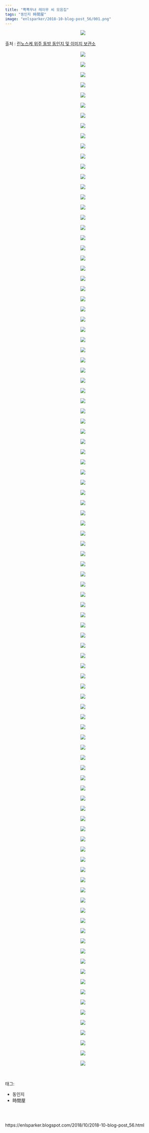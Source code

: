 ```yaml
---
title: "뾱뾱무녀 레이무 씨 모음집"
tags: "동인지 時間屋"
image: "enlsparker/2018-10-blog-post_56/001.png"
---
```

<div class="article">
<div class="post-body entry-content" id="post-body-4318719707454661913" itemprop="description articleBody">
<div class="separator" style="clear: both; text-align: center;">
<img src="{{ site.nasurl }}/enlsparker/2018-10-blog-post_56/001.png"/></div>
<br/>
<a name="more"></a>출처 : <a href="https://blog.naver.com/leejb200/221336014179">린노스케 위주 동방 동인지 및 이미지 보관소</a><br/>
<br/>
<div class="separator" style="clear: both; text-align: center;">
<img src="{{ site.nasurl }}/enlsparker/2018-10-blog-post_56/002.png"/></div>
<br/>
<div class="separator" style="clear: both; text-align: center;">
<img src="{{ site.nasurl }}/enlsparker/2018-10-blog-post_56/003.png"/></div>
<br/>
<div class="separator" style="clear: both; text-align: center;">
<img src="{{ site.nasurl }}/enlsparker/2018-10-blog-post_56/004.png"/></div>
<br/>
<div class="separator" style="clear: both; text-align: center;">
<img src="{{ site.nasurl }}/enlsparker/2018-10-blog-post_56/005.png"/></div>
<br/>
<div class="separator" style="clear: both; text-align: center;">
<img src="{{ site.nasurl }}/enlsparker/2018-10-blog-post_56/006.png"/></div>
<br/>
<div class="separator" style="clear: both; text-align: center;">
<img src="{{ site.nasurl }}/enlsparker/2018-10-blog-post_56/007.png"/></div>
<br/>
<div class="separator" style="clear: both; text-align: center;">
<img src="{{ site.nasurl }}/enlsparker/2018-10-blog-post_56/008.png"/></div>
<br/>
<div class="separator" style="clear: both; text-align: center;">
<img src="{{ site.nasurl }}/enlsparker/2018-10-blog-post_56/009.png"/></div>
<br/>
<div class="separator" style="clear: both; text-align: center;">
<img src="{{ site.nasurl }}/enlsparker/2018-10-blog-post_56/010.png"/></div>
<br/>
<div class="separator" style="clear: both; text-align: center;">
<img src="{{ site.nasurl }}/enlsparker/2018-10-blog-post_56/011.png"/></div>
<br/>
<div class="separator" style="clear: both; text-align: center;">
<img src="{{ site.nasurl }}/enlsparker/2018-10-blog-post_56/012.png"/></div>
<br/>
<div class="separator" style="clear: both; text-align: center;">
<img src="{{ site.nasurl }}/enlsparker/2018-10-blog-post_56/013.png"/></div>
<br/>
<div class="separator" style="clear: both; text-align: center;">
<img src="{{ site.nasurl }}/enlsparker/2018-10-blog-post_56/014.png"/></div>
<br/>
<div class="separator" style="clear: both; text-align: center;">
<img src="{{ site.nasurl }}/enlsparker/2018-10-blog-post_56/015.png"/></div>
<br/>
<div class="separator" style="clear: both; text-align: center;">
<img src="{{ site.nasurl }}/enlsparker/2018-10-blog-post_56/016.png"/></div>
<br/>
<div class="separator" style="clear: both; text-align: center;">
<img src="{{ site.nasurl }}/enlsparker/2018-10-blog-post_56/017.png"/></div>
<br/>
<div class="separator" style="clear: both; text-align: center;">
<img src="{{ site.nasurl }}/enlsparker/2018-10-blog-post_56/018.png"/></div>
<br/>
<div class="separator" style="clear: both; text-align: center;">
<img src="{{ site.nasurl }}/enlsparker/2018-10-blog-post_56/019.png"/></div>
<br/>
<div class="separator" style="clear: both; text-align: center;">
<img src="{{ site.nasurl }}/enlsparker/2018-10-blog-post_56/020.png"/></div>
<br/>
<div class="separator" style="clear: both; text-align: center;">
<img src="{{ site.nasurl }}/enlsparker/2018-10-blog-post_56/021.png"/></div>
<br/>
<div class="separator" style="clear: both; text-align: center;">
<img src="{{ site.nasurl }}/enlsparker/2018-10-blog-post_56/022.png"/></div>
<br/>
<div class="separator" style="clear: both; text-align: center;">
<img src="{{ site.nasurl }}/enlsparker/2018-10-blog-post_56/023.png"/></div>
<br/>
<div class="separator" style="clear: both; text-align: center;">
<img src="{{ site.nasurl }}/enlsparker/2018-10-blog-post_56/024.png"/></div>
<br/>
<div class="separator" style="clear: both; text-align: center;">
<img src="{{ site.nasurl }}/enlsparker/2018-10-blog-post_56/025.png"/></div>
<br/>
<div class="separator" style="clear: both; text-align: center;">
<img src="{{ site.nasurl }}/enlsparker/2018-10-blog-post_56/026.png"/></div>
<br/>
<div class="separator" style="clear: both; text-align: center;">
<img src="{{ site.nasurl }}/enlsparker/2018-10-blog-post_56/027.png"/></div>
<br/>
<div class="separator" style="clear: both; text-align: center;">
<img src="{{ site.nasurl }}/enlsparker/2018-10-blog-post_56/028.png"/></div>
<br/>
<div class="separator" style="clear: both; text-align: center;">
<img src="{{ site.nasurl }}/enlsparker/2018-10-blog-post_56/029.png"/></div>
<br/>
<div class="separator" style="clear: both; text-align: center;">
<img src="{{ site.nasurl }}/enlsparker/2018-10-blog-post_56/030.png"/></div>
<br/>
<div class="separator" style="clear: both; text-align: center;">
<img src="{{ site.nasurl }}/enlsparker/2018-10-blog-post_56/031.png"/></div>
<br/>
<div class="separator" style="clear: both; text-align: center;">
<img src="{{ site.nasurl }}/enlsparker/2018-10-blog-post_56/032.png"/></div>
<br/>
<div class="separator" style="clear: both; text-align: center;">
<img src="{{ site.nasurl }}/enlsparker/2018-10-blog-post_56/033.png"/></div>
<br/>
<div class="separator" style="clear: both; text-align: center;">
<img src="{{ site.nasurl }}/enlsparker/2018-10-blog-post_56/034.png"/></div>
<br/>
<div class="separator" style="clear: both; text-align: center;">
<img src="{{ site.nasurl }}/enlsparker/2018-10-blog-post_56/035.png"/></div>
<br/>
<div class="separator" style="clear: both; text-align: center;">
<img src="{{ site.nasurl }}/enlsparker/2018-10-blog-post_56/036.png"/></div>
<br/>
<div class="separator" style="clear: both; text-align: center;">
<img src="{{ site.nasurl }}/enlsparker/2018-10-blog-post_56/037.png"/></div>
<br/>
<div class="separator" style="clear: both; text-align: center;">
<img src="{{ site.nasurl }}/enlsparker/2018-10-blog-post_56/038.png"/></div>
<br/>
<div class="separator" style="clear: both; text-align: center;">
<img src="{{ site.nasurl }}/enlsparker/2018-10-blog-post_56/039.png"/></div>
<br/>
<div class="separator" style="clear: both; text-align: center;">
<img src="{{ site.nasurl }}/enlsparker/2018-10-blog-post_56/040.png"/></div>
<br/>
<div class="separator" style="clear: both; text-align: center;">
<img src="{{ site.nasurl }}/enlsparker/2018-10-blog-post_56/041.png"/></div>
<br/>
<div class="separator" style="clear: both; text-align: center;">
<img src="{{ site.nasurl }}/enlsparker/2018-10-blog-post_56/042.png"/></div>
<br/>
<div class="separator" style="clear: both; text-align: center;">
<img src="{{ site.nasurl }}/enlsparker/2018-10-blog-post_56/043.png"/></div>
<br/>
<div class="separator" style="clear: both; text-align: center;">
<img src="{{ site.nasurl }}/enlsparker/2018-10-blog-post_56/044.png"/></div>
<br/>
<div class="separator" style="clear: both; text-align: center;">
<img src="{{ site.nasurl }}/enlsparker/2018-10-blog-post_56/045.png"/></div>
<br/>
<div class="separator" style="clear: both; text-align: center;">
<img src="{{ site.nasurl }}/enlsparker/2018-10-blog-post_56/046.png"/></div>
<br/>
<div class="separator" style="clear: both; text-align: center;">
<img src="{{ site.nasurl }}/enlsparker/2018-10-blog-post_56/047.png"/></div>
<br/>
<div class="separator" style="clear: both; text-align: center;">
<img src="{{ site.nasurl }}/enlsparker/2018-10-blog-post_56/048.png"/></div>
<br/>
<div class="separator" style="clear: both; text-align: center;">
<img src="{{ site.nasurl }}/enlsparker/2018-10-blog-post_56/049.png"/></div>
<br/>
<div class="separator" style="clear: both; text-align: center;">
<img src="{{ site.nasurl }}/enlsparker/2018-10-blog-post_56/050.png"/></div>
<br/>
<div class="separator" style="clear: both; text-align: center;">
<img src="{{ site.nasurl }}/enlsparker/2018-10-blog-post_56/051.png"/></div>
<br/>
<div class="separator" style="clear: both; text-align: center;">
<img src="{{ site.nasurl }}/enlsparker/2018-10-blog-post_56/052.png"/></div>
<br/>
<div class="separator" style="clear: both; text-align: center;">
<img src="{{ site.nasurl }}/enlsparker/2018-10-blog-post_56/053.png"/></div>
<br/>
<div class="separator" style="clear: both; text-align: center;">
<img src="{{ site.nasurl }}/enlsparker/2018-10-blog-post_56/054.png"/></div>
<br/>
<div class="separator" style="clear: both; text-align: center;">
<img src="{{ site.nasurl }}/enlsparker/2018-10-blog-post_56/055.png"/></div>
<br/>
<div class="separator" style="clear: both; text-align: center;">
<img src="{{ site.nasurl }}/enlsparker/2018-10-blog-post_56/056.png"/></div>
<br/>
<div class="separator" style="clear: both; text-align: center;">
<img src="{{ site.nasurl }}/enlsparker/2018-10-blog-post_56/057.png"/></div>
<br/>
<div class="separator" style="clear: both; text-align: center;">
<img src="{{ site.nasurl }}/enlsparker/2018-10-blog-post_56/058.png"/></div>
<br/>
<div class="separator" style="clear: both; text-align: center;">
<img src="{{ site.nasurl }}/enlsparker/2018-10-blog-post_56/059.png"/></div>
<br/>
<div class="separator" style="clear: both; text-align: center;">
<img src="{{ site.nasurl }}/enlsparker/2018-10-blog-post_56/060.png"/></div>
<br/>
<div class="separator" style="clear: both; text-align: center;">
<img src="{{ site.nasurl }}/enlsparker/2018-10-blog-post_56/061.png"/></div>
<br/>
<div class="separator" style="clear: both; text-align: center;">
<img src="{{ site.nasurl }}/enlsparker/2018-10-blog-post_56/062.png"/></div>
<br/>
<div class="separator" style="clear: both; text-align: center;">
<img src="{{ site.nasurl }}/enlsparker/2018-10-blog-post_56/063.png"/></div>
<br/>
<div class="separator" style="clear: both; text-align: center;">
<img src="{{ site.nasurl }}/enlsparker/2018-10-blog-post_56/064.png"/></div>
<br/>
<div class="separator" style="clear: both; text-align: center;">
<img src="{{ site.nasurl }}/enlsparker/2018-10-blog-post_56/065.png"/></div>
<br/>
<div class="separator" style="clear: both; text-align: center;">
<img src="{{ site.nasurl }}/enlsparker/2018-10-blog-post_56/066.png"/></div>
<br/>
<div class="separator" style="clear: both; text-align: center;">
<img src="{{ site.nasurl }}/enlsparker/2018-10-blog-post_56/067.png"/></div>
<br/>
<div class="separator" style="clear: both; text-align: center;">
<img src="{{ site.nasurl }}/enlsparker/2018-10-blog-post_56/068.png"/></div>
<br/>
<div class="separator" style="clear: both; text-align: center;">
<img src="{{ site.nasurl }}/enlsparker/2018-10-blog-post_56/069.png"/></div>
<br/>
<div class="separator" style="clear: both; text-align: center;">
<img src="{{ site.nasurl }}/enlsparker/2018-10-blog-post_56/070.png"/></div>
<br/>
<div class="separator" style="clear: both; text-align: center;">
<img src="{{ site.nasurl }}/enlsparker/2018-10-blog-post_56/071.png"/></div>
<br/>
<div class="separator" style="clear: both; text-align: center;">
<img src="{{ site.nasurl }}/enlsparker/2018-10-blog-post_56/072.png"/></div>
<br/>
<div class="separator" style="clear: both; text-align: center;">
<img src="{{ site.nasurl }}/enlsparker/2018-10-blog-post_56/073.png"/></div>
<br/>
<div class="separator" style="clear: both; text-align: center;">
<img src="{{ site.nasurl }}/enlsparker/2018-10-blog-post_56/074.png"/></div>
<br/>
<div class="separator" style="clear: both; text-align: center;">
<img src="{{ site.nasurl }}/enlsparker/2018-10-blog-post_56/075.png"/></div>
<br/>
<div class="separator" style="clear: both; text-align: center;">
<img src="{{ site.nasurl }}/enlsparker/2018-10-blog-post_56/076.png"/></div>
<br/>
<div class="separator" style="clear: both; text-align: center;">
<img src="{{ site.nasurl }}/enlsparker/2018-10-blog-post_56/077.png"/></div>
<br/>
<div class="separator" style="clear: both; text-align: center;">
<img src="{{ site.nasurl }}/enlsparker/2018-10-blog-post_56/078.png"/></div>
<br/>
<div class="separator" style="clear: both; text-align: center;">
<img src="{{ site.nasurl }}/enlsparker/2018-10-blog-post_56/079.png"/></div>
<br/>
<div class="separator" style="clear: both; text-align: center;">
<img src="{{ site.nasurl }}/enlsparker/2018-10-blog-post_56/080.png"/></div>
<br/>
<div class="separator" style="clear: both; text-align: center;">
<img src="{{ site.nasurl }}/enlsparker/2018-10-blog-post_56/081.png"/></div>
<br/>
<div class="separator" style="clear: both; text-align: center;">
<img src="{{ site.nasurl }}/enlsparker/2018-10-blog-post_56/082.png"/></div>
<br/>
<div class="separator" style="clear: both; text-align: center;">
<img src="{{ site.nasurl }}/enlsparker/2018-10-blog-post_56/083.png"/></div>
<br/>
<div class="separator" style="clear: both; text-align: center;">
<img src="{{ site.nasurl }}/enlsparker/2018-10-blog-post_56/084.png"/></div>
<br/>
<div class="separator" style="clear: both; text-align: center;">
<img src="{{ site.nasurl }}/enlsparker/2018-10-blog-post_56/085.png"/></div>
<br/>
<div class="separator" style="clear: both; text-align: center;">
<img src="{{ site.nasurl }}/enlsparker/2018-10-blog-post_56/086.png"/></div>
<br/>
<div class="separator" style="clear: both; text-align: center;">
<img src="{{ site.nasurl }}/enlsparker/2018-10-blog-post_56/087.png"/></div>
<br/>
<div class="separator" style="clear: both; text-align: center;">
<img src="{{ site.nasurl }}/enlsparker/2018-10-blog-post_56/088.png"/></div>
<br/>
<div class="separator" style="clear: both; text-align: center;">
<img src="{{ site.nasurl }}/enlsparker/2018-10-blog-post_56/089.png"/></div>
<br/>
<div class="separator" style="clear: both; text-align: center;">
<img src="{{ site.nasurl }}/enlsparker/2018-10-blog-post_56/090.png"/></div>
<br/>
<div class="separator" style="clear: both; text-align: center;">
<img src="{{ site.nasurl }}/enlsparker/2018-10-blog-post_56/091.png"/></div>
<br/>
<div class="separator" style="clear: both; text-align: center;">
<img src="{{ site.nasurl }}/enlsparker/2018-10-blog-post_56/092.png"/></div>
<br/>
<div class="separator" style="clear: both; text-align: center;">
<img src="{{ site.nasurl }}/enlsparker/2018-10-blog-post_56/093.png"/></div>
<br/>
<div class="separator" style="clear: both; text-align: center;">
<img src="{{ site.nasurl }}/enlsparker/2018-10-blog-post_56/094.png"/></div>
<br/>
<div class="separator" style="clear: both; text-align: center;">
<img src="{{ site.nasurl }}/enlsparker/2018-10-blog-post_56/095.png"/></div>
<br/>
<div class="separator" style="clear: both; text-align: center;">
<img src="{{ site.nasurl }}/enlsparker/2018-10-blog-post_56/096.png"/></div>
<br/>
<div class="separator" style="clear: both; text-align: center;">
<img src="{{ site.nasurl }}/enlsparker/2018-10-blog-post_56/097.png"/></div>
<br/>
<div class="separator" style="clear: both; text-align: center;">
<img src="{{ site.nasurl }}/enlsparker/2018-10-blog-post_56/098.png"/></div>
<br/>
<div class="separator" style="clear: both; text-align: center;">
<img src="{{ site.nasurl }}/enlsparker/2018-10-blog-post_56/099.png"/></div>
<br/>
<div class="separator" style="clear: both; text-align: center;">
<img src="{{ site.nasurl }}/enlsparker/2018-10-blog-post_56/100.png"/></div>
<br/>
<div class="separator" style="clear: both; text-align: center;">
<img src="{{ site.nasurl }}/enlsparker/2018-10-blog-post_56/101.png"/></div>
<br/>
<div style="clear: both;"></div>
</div></div><br/>
<div class="tagTrail">
<p>태그: </p>
<ul>
<li>동인지</li>
<li>時間屋</li>
</ul>
</div><br/>

<br/>
<p id="refer">https://enlsparker.blogspot.com/2018/10/2018-10-blog-post_56.html</p>
<br/>
